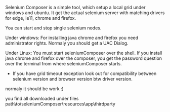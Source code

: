 Selenium Composer is a simple tool, which setup a local grid under windows and ubuntu. It get the actual selenium server with matching drivers for edge, ie11, chrome and firefox. 

You can start and stop single selenium nodes.

Under windows: 
For installing java chrome and firefox you need administrator rights. Normaly you should get a UAC Dialog.

Under Linux:
You must start seleniumComposer over the shell.
If you install java chrome and firefox over the composer, you get the password question over the terminal from where seleniumComposer starts.

* If you have grid timeout exception look out for compatibility between selenium version and browser version btw driver version.

normaly it should be work :)

you find all downloaded under files path\to\seleniumComposer\resources\app\thirdparty
